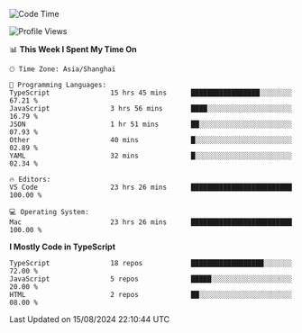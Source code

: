 <!--START_SECTION:waka-->
![Code Time](http://img.shields.io/badge/Code%20Time-6%2C550%20hrs%2055%20mins-blue)

![Profile Views](http://img.shields.io/badge/Profile%20Views-0-blue)

📊 **This Week I Spent My Time On** 

```text
🕑︎ Time Zone: Asia/Shanghai

💬 Programming Languages: 
TypeScript               15 hrs 45 mins      █████████████████░░░░░░░░   67.21 % 
JavaScript               3 hrs 56 mins       ████░░░░░░░░░░░░░░░░░░░░░   16.79 % 
JSON                     1 hr 51 mins        ██░░░░░░░░░░░░░░░░░░░░░░░   07.93 % 
Other                    40 mins             █░░░░░░░░░░░░░░░░░░░░░░░░   02.89 % 
YAML                     32 mins             █░░░░░░░░░░░░░░░░░░░░░░░░   02.34 % 

🔥 Editors: 
VS Code                  23 hrs 26 mins      █████████████████████████   100.00 % 

💻 Operating System: 
Mac                      23 hrs 26 mins      █████████████████████████   100.00 % 
```

**I Mostly Code in TypeScript** 

```text
TypeScript               18 repos            ██████████████████░░░░░░░   72.00 % 
JavaScript               5 repos             █████░░░░░░░░░░░░░░░░░░░░   20.00 % 
HTML                     2 repos             ██░░░░░░░░░░░░░░░░░░░░░░░   08.00 % 
```




 Last Updated on 15/08/2024 22:10:44 UTC
<!--END_SECTION:waka-->
